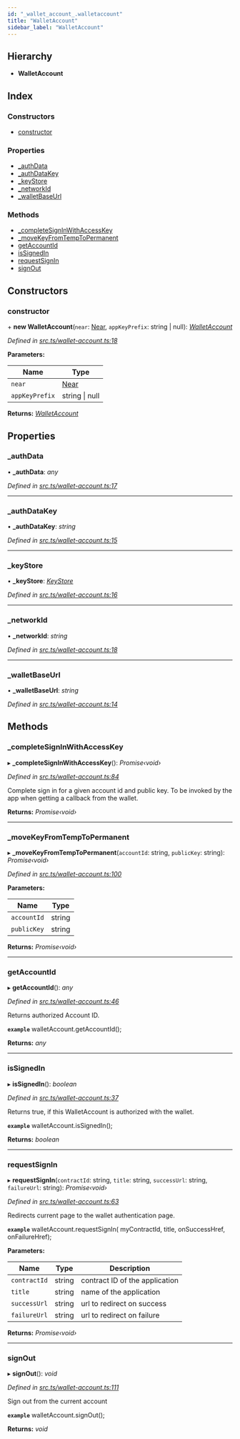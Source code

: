 ```yaml
---
id: "_wallet_account_.walletaccount"
title: "WalletAccount"
sidebar_label: "WalletAccount"
---
```


## Hierarchy

* **WalletAccount**

## Index

### Constructors

* [constructor](_wallet_account_.walletaccount.md#constructor)

### Properties

* [_authData](_wallet_account_.walletaccount.md#_authdata)
* [_authDataKey](_wallet_account_.walletaccount.md#_authdatakey)
* [_keyStore](_wallet_account_.walletaccount.md#_keystore)
* [_networkId](_wallet_account_.walletaccount.md#_networkid)
* [_walletBaseUrl](_wallet_account_.walletaccount.md#_walletbaseurl)

### Methods

* [_completeSignInWithAccessKey](_wallet_account_.walletaccount.md#_completesigninwithaccesskey)
* [_moveKeyFromTempToPermanent](_wallet_account_.walletaccount.md#_movekeyfromtemptopermanent)
* [getAccountId](_wallet_account_.walletaccount.md#getaccountid)
* [isSignedIn](_wallet_account_.walletaccount.md#issignedin)
* [requestSignIn](_wallet_account_.walletaccount.md#requestsignin)
* [signOut](_wallet_account_.walletaccount.md#signout)

## Constructors

###  constructor

\+ **new WalletAccount**(`near`: [Near](_near_.near.md), `appKeyPrefix`: string | null): *[WalletAccount](_wallet_account_.walletaccount.md)*

*Defined in [src.ts/wallet-account.ts:18](https://github.com/nearprotocol/nearlib/blob/2987fdb/src.ts/wallet-account.ts#L18)*

**Parameters:**

Name | Type |
------ | ------ |
`near` | [Near](_near_.near.md) |
`appKeyPrefix` | string &#124; null |

**Returns:** *[WalletAccount](_wallet_account_.walletaccount.md)*

## Properties

###  _authData

• **_authData**: *any*

*Defined in [src.ts/wallet-account.ts:17](https://github.com/nearprotocol/nearlib/blob/2987fdb/src.ts/wallet-account.ts#L17)*

___

###  _authDataKey

• **_authDataKey**: *string*

*Defined in [src.ts/wallet-account.ts:15](https://github.com/nearprotocol/nearlib/blob/2987fdb/src.ts/wallet-account.ts#L15)*

___

###  _keyStore

• **_keyStore**: *[KeyStore](_key_stores_keystore_.keystore.md)*

*Defined in [src.ts/wallet-account.ts:16](https://github.com/nearprotocol/nearlib/blob/2987fdb/src.ts/wallet-account.ts#L16)*

___

###  _networkId

• **_networkId**: *string*

*Defined in [src.ts/wallet-account.ts:18](https://github.com/nearprotocol/nearlib/blob/2987fdb/src.ts/wallet-account.ts#L18)*

___

###  _walletBaseUrl

• **_walletBaseUrl**: *string*

*Defined in [src.ts/wallet-account.ts:14](https://github.com/nearprotocol/nearlib/blob/2987fdb/src.ts/wallet-account.ts#L14)*

## Methods

###  _completeSignInWithAccessKey

▸ **_completeSignInWithAccessKey**(): *Promise‹void›*

*Defined in [src.ts/wallet-account.ts:84](https://github.com/nearprotocol/nearlib/blob/2987fdb/src.ts/wallet-account.ts#L84)*

Complete sign in for a given account id and public key. To be invoked by the app when getting a callback from the wallet.

**Returns:** *Promise‹void›*

___

###  _moveKeyFromTempToPermanent

▸ **_moveKeyFromTempToPermanent**(`accountId`: string, `publicKey`: string): *Promise‹void›*

*Defined in [src.ts/wallet-account.ts:100](https://github.com/nearprotocol/nearlib/blob/2987fdb/src.ts/wallet-account.ts#L100)*

**Parameters:**

Name | Type |
------ | ------ |
`accountId` | string |
`publicKey` | string |

**Returns:** *Promise‹void›*

___

###  getAccountId

▸ **getAccountId**(): *any*

*Defined in [src.ts/wallet-account.ts:46](https://github.com/nearprotocol/nearlib/blob/2987fdb/src.ts/wallet-account.ts#L46)*

Returns authorized Account ID.

**`example`** 
walletAccount.getAccountId();

**Returns:** *any*

___

###  isSignedIn

▸ **isSignedIn**(): *boolean*

*Defined in [src.ts/wallet-account.ts:37](https://github.com/nearprotocol/nearlib/blob/2987fdb/src.ts/wallet-account.ts#L37)*

Returns true, if this WalletAccount is authorized with the wallet.

**`example`** 
walletAccount.isSignedIn();

**Returns:** *boolean*

___

###  requestSignIn

▸ **requestSignIn**(`contractId`: string, `title`: string, `successUrl`: string, `failureUrl`: string): *Promise‹void›*

*Defined in [src.ts/wallet-account.ts:63](https://github.com/nearprotocol/nearlib/blob/2987fdb/src.ts/wallet-account.ts#L63)*

Redirects current page to the wallet authentication page.

**`example`** 
  walletAccount.requestSignIn(
    myContractId,
    title,
    onSuccessHref,
    onFailureHref);

**Parameters:**

Name | Type | Description |
------ | ------ | ------ |
`contractId` | string | contract ID of the application |
`title` | string | name of the application |
`successUrl` | string | url to redirect on success |
`failureUrl` | string | url to redirect on failure |

**Returns:** *Promise‹void›*

___

###  signOut

▸ **signOut**(): *void*

*Defined in [src.ts/wallet-account.ts:111](https://github.com/nearprotocol/nearlib/blob/2987fdb/src.ts/wallet-account.ts#L111)*

Sign out from the current account

**`example`** 
walletAccount.signOut();

**Returns:** *void*
